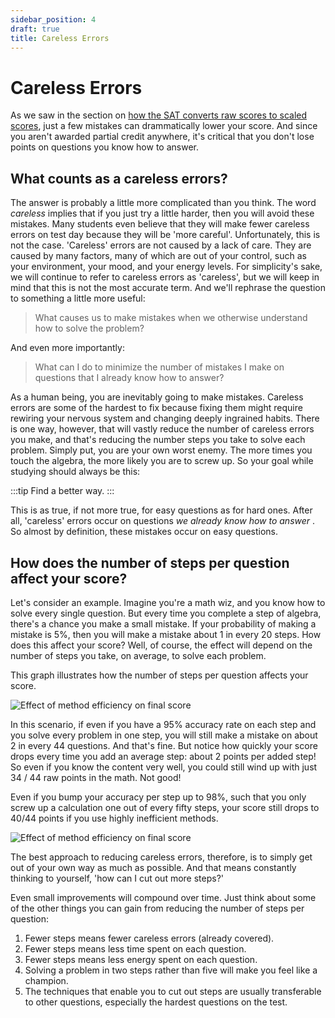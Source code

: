 ```yaml
---
sidebar_position: 4
draft: true
title: Careless Errors
---
```


# Careless Errors

As we saw in the section on [how the SAT converts raw scores to scaled scores](scoring/), just a few mistakes can drammatically lower your score.
And since you aren't awarded partial credit anywhere, it's critical that you don't lose points on questions you know how to answer.

## What counts as a careless errors?
The answer is probably a little more complicated than you think.
The word _careless_ implies that if you just try a little harder, then you will avoid these mistakes.
Many students even believe that they will make fewer careless errors on test day because they will be 'more careful'.
Unfortunately, this is not the case. 
'Careless' errors are not caused by a lack of care.
They are caused by many factors, many of which are out of your control, such as your environment, your mood, and your energy levels.
For simplicity's sake, we will continue to refer to careless errors as 'careless',
but we will keep in mind that this is not the most accurate term. 
And we'll rephrase the question to something a little more useful:

> What causes us to make mistakes when we otherwise understand how to solve the problem?

And even more importantly:

> What can I do to minimize the number of mistakes I make on questions that I already know how to answer?

As a human being, you are inevitably going to make mistakes.
Careless errors are some of the hardest to fix because fixing them might require rewiring your nervous system and changing deeply ingrained habits.
There is one way, however, that will vastly reduce the number of careless errors you make, and that's reducing the number steps you take to solve each problem. 
Simply put, you are your own worst enemy.
The more times you touch the algebra, the more likely you are to screw up.
So your goal while studying should always be this:

:::tip
Find a better way.
:::

This is as true, if not more true, for easy questions as for hard ones.
After all, 'careless' errors occur on questions _we already know how to answer_ .
So almost by definition, these mistakes occur on easy questions.


## How does the number of steps per question affect your score?

Let's consider an example. 
Imagine you're a math wiz, and you know how to solve every single question.
But every time you complete a step of algebra, there's a chance you make a small mistake. 
If your probability of making a mistake is 5%, then you will make a mistake about 1 in every 20 steps.
How does this affect your score?
Well, of course, the effect will depend on the number of steps you take, on average, to solve each problem.

This graph illustrates how the number of steps per question affects your score.

<picture>
    <source
      srcSet="/img/accuracy_dark.png"
      media="(prefers-color-scheme: dark)"
    />
    <img
      src="/img/accuracy_light.png"
      alt="Effect of method efficiency on final score"
    />
</picture>

In this scenario, if even if you have a 95% accuracy rate on each step and you solve every problem in one step, you will still make a mistake on about 2 in every 44 questions.
And that's fine.
But notice how quickly your score drops every time you add an average step: about 2 points per added step!
So even if you know the content very well, you could still wind up with just 34 / 44 raw points in the math.
Not good!

Even if you bump your accuracy per step up to 98%, such that you only screw up a calculation one out of every fifty steps, your score still drops to 40/44 points if you use highly inefficient methods. 

<picture>
    <source
      srcSet="/img/accuracy2_dark.png"
      media="(prefers-color-scheme: dark)"
    />
    <img
      src="/img/accuracy2_light.png"
      alt="Effect of method efficiency on final score"
    />
</picture>

The best approach to reducing careless errors, therefore, is to simply get out of your own way as much as possible.
And that means constantly thinking to yourself, 'how can I cut out more steps?'

Even small improvements will compound over time.
Just think about some of the other things you can gain from reducing the number of steps per question:

1. Fewer steps means fewer careless errors (already covered).
2. Fewer steps means less time spent on each question.
3. Fewer steps means less energy spent on each question.
4. Solving a problem in two steps rather than five will make you feel like a champion.
5. The techniques that enable you to cut out steps are usually transferable to other questions, especially the hardest questions on the test.


<!-- ### Examples -->
<!-- Let's look at some examples of how you can cut out steps. -->
<!-- We won't be going over the content here, so don't worry if you don't understand the math. -->
<!-- The objective is to show you how to think about these problems. -->
<!-- And to showcase how big of difference small optimizations can make when they are compounded. -->

